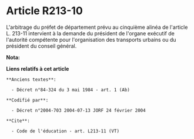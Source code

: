 # Article R213-10

L'arbitrage du préfet de département prévu au cinquième alinéa de l'article L. 213-11 intervient à la demande du président de
l'organe exécutif de l'autorité compétente pour l'organisation des transports urbains ou du président du conseil général.

**Nota:**



**Liens relatifs à cet article**

	**Anciens textes**:

	  - Décret n°84-324 du 3 mai 1984 - art. 1 (Ab)

	**Codifié par**:

	  - Décret n°2004-703 2004-07-13 JORF 24 février 2004

	**Cite**:

	  - Code de l'éducation - art. L213-11 (VT)
